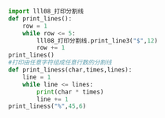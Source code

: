 
<BlogInfo id="668" title="9.打印多条分割线" author="白日梦想猿" pv=0 read_times=0 pre_cost_time=0分15秒 category="函数" tag_list="['函数']" create_time="2020.02.08 11:25:45" update_time="2020.02.08 11:47:23" />

```python
import lll08_打印分割线
def print_lines():
    row = 1
    while row <= 5:
        lll08_打印分割线.print_line3("$",12)
        row += 1
print_lines()
#打印由任意字符组成任意行数的分割线
def print_liness(char,times,lines):
    line = 1
    while line <= lines:
        print(char * times)
        line += 1
print_liness("%",45,6)
```
